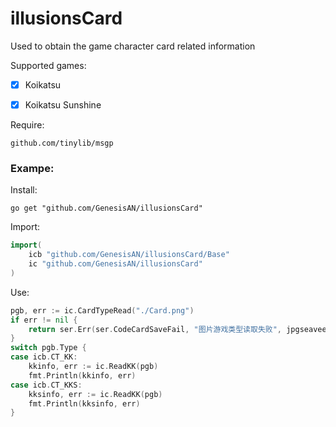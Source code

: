 # illusionsCard

Used to obtain the game character card related information



Supported games:

- [x] Koikatsu 

- [x] Koikatsu Sunshine

Require:

```
github.com/tinylib/msgp
```

### Exampe:

Install:

```shell
go get "github.com/GenesisAN/illusionsCard"
```

Import:

```go
import(
    icb "github.com/GenesisAN/illusionsCard/Base"
    ic "github.com/GenesisAN/illusionsCard"
)
```

Use:

```go
pgb, err := ic.CardTypeRead("./Card.png")
if err != nil {
    return ser.Err(ser.CodeCardSaveFail, "图片游戏类型读取失败", jpgseaveerr)
}
switch pgb.Type {
case icb.CT_KK:
    kkinfo, err := ic.ReadKK(pgb)
    fmt.Println(kkinfo, err)
case icb.CT_KKS:
    kksinfo, err := ic.ReadKK(pgb)
    fmt.Println(kksinfo, err)
}
```


